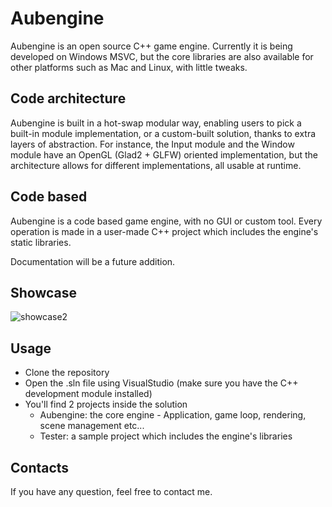 # Aubengine

Aubengine is an open source C++ game engine. Currently it is being developed on Windows MSVC, but the core libraries are also available for other platforms such as Mac and Linux, with little tweaks.

## Code architecture

Aubengine is built in a hot-swap modular way, enabling users to pick a built-in module implementation, or a custom-built solution, thanks to extra layers of abstraction. For instance, the Input module and the Window module have an OpenGL (Glad2 + GLFW) oriented implementation, but the architecture allows for different implementations, all usable at runtime.

## Code based

Aubengine is a code based game engine, with no GUI or custom tool. Every operation is made in a user-made C++ project which includes the engine's static libraries.

Documentation will be a future addition. 

## Showcase
![showcase2](https://user-images.githubusercontent.com/38438406/202306014-c8dab8a4-8fdc-427e-96cb-ddcc2fafd37f.gif)



## Usage

- Clone the repository 
- Open the .sln file using VisualStudio (make sure you have the C++ development module installed)
- You'll find 2 projects inside the solution
  - Aubengine: the core engine - Application, game loop, rendering, scene management etc...
  - Tester: a sample project which includes the engine's libraries

## Contacts

If you have any question, feel free to contact me.

